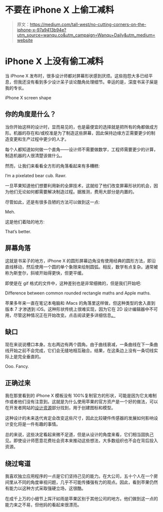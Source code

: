 # 不要在 iPhone X 上偷工减料

> 原文：<https://medium.com/tall-west/no-cutting-corners-on-the-iphone-x-97a9413b94e?utm_source=wanqu.co&utm_campaign=Wanqu+Daily&utm_medium=website>

# **iPhone X 上没有偷工减料**

当 iPhone X 发布时，很多设计师都对屏幕形状感到厌烦。这些抱怨大多已经平息，但我还没有看到多少设计呆子谈论酷角处理细节。幸运的是，深度书呆子屎是我的专长。



iPhone X screen shape



## 你的角度是什么？

当你开始这样的设计时，显而易见的，也是最便宜的选择就是把所有的角都做成方形。机器的存在和/或校准是为了制造这些屏幕，因此保持边缘方正需要更少的制造变更和生产过程中更少的人才。

每个人都知道如何做一个直角——设计师不需要做数学，工程师需要更少的计算，制造机器的人很清楚该做什么。

然而，让我们来看看全方形的角落看起来有多糟糕:



I’m a pixelated bear cub. Rawr.



一旦苹果知道他们想要利用新的全屏技术，这就给了他们改变屏幕形状的机会，因为他们无论如何都需要解决制造过程。据推测，费用大部分是内置的。

尽管如此，还是有很多丑陋的方法可以做到这一点:



Meh.



这是他们着陆的地方:



That’s better.



## 屏幕角落

这就是书呆子的地方，iPhone X 的圆形屏幕边角没有使用经典的圆形方法，即沿直线移动，然后使用一个圆的单个象限来绘制圆弧。相反，数学有点复杂。通常被称为斯奎尔，斜坡开始得更快，但更平缓。

即使是在 gif 格式的文件中，这种差别也是非常细微的，但是我们开始吧:



Difference between common rounded rectangle maths and Apple maths.



苹果多年来一直在笔记本电脑和 iMacs 的角落里这样做，但这种类型的舍入直到版本 7 才渗透到 iOS。这种形状传统上很难实现，因为它在 2D 设计编辑器中不可用，尽管这种情况正在开始改变。点击阅读更多详细信息[。](https://hackernoon.com/apples-icons-have-that-shape-for-a-very-good-reason-720d4e7c8a14)

## 缺口

现在来说说槽口本身。左右两边有两个圆角。由于曲线衰减，一条曲线在下一条曲线开始之前不会完成，它们会无缝地相互融合。结果，在这条边上没有一条切线实际上是完全垂直的。



Ooo. Fancy.



## 正确过来

我在那里看到的 iPhone X 模板没有 100%复制官方的形状，可能是因为它太难制作或者他们没有注意到。这就是为什么使用苹果的官方资产是一个好的做法，可以在开发者网站的[设计资源](https://developer.apple.com/design/resources/)部分找到，用于创建图标和模型。

这种设计的未来迭代肯定会改变这些尺寸，因此比较硬件传感器的发展如何影响设计变化将是一件有趣的事情。

总的来说，这些决定看起来微不足道，但是从设计的角度来看，它们相当固执己见。即使设计师愿意花费社会资本来推动这些想法，大多数组织也不会在背后投入资源。

## 绕过弯道

我喜欢独立应用程序的一点是它们坚持己见的能力。在大公司，五十个人在一个房间里从不同的角度审视问题，几乎不可能传播强有力的观点。因此，看到苹果仍然有能力以这种方式采取强硬立场，这很酷。

在成千上万的小细节上挥汗如雨是苹果区别于其他公司的地方。他们做到这一点的能力来之不易，但他妈的看起来很漂亮。